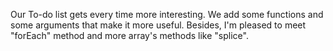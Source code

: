 Our To-do list gets every time more interesting. 
We add some functions and some arguments that make it more useful. Besides, I'm pleased to meet "forEach" method
and more array's methods like "splice".
